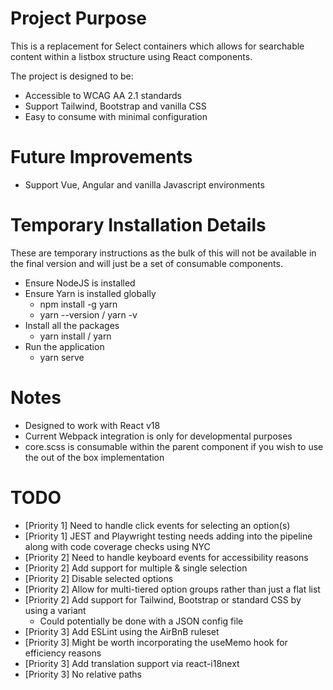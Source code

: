 # Project Purpose

This is a replacement for Select containers which allows for searchable content within a listbox structure using React components. 

The project is designed to be:

- Accessible to WCAG AA 2.1 standards
- Support Tailwind, Bootstrap and vanilla CSS
- Easy to consume with minimal configuration

# Future Improvements

- Support Vue, Angular and vanilla Javascript environments

# Temporary Installation Details

These are temporary instructions as the bulk of this will not be available in the final version and will just be a set of consumable components.

- Ensure NodeJS is installed
- Ensure Yarn is installed globally
    - npm install -g yarn
    - yarn --version / yarn -v
- Install all the packages
    - yarn install / yarn
- Run the application
    - yarn serve

# Notes

- Designed to work with React v18
- Current Webpack integration is only for developmental purposes
- core.scss is consumable within the parent component if you wish to use the out of the box implementation

# TODO

- [Priority 1] Need to handle click events for selecting an option(s)
- [Priority 1] JEST and Playwright testing needs adding into the pipeline along with code coverage checks using NYC
- [Priority 2] Need to handle keyboard events for accessibility reasons
- [Priority 2] Add support for multiple & single selection
- [Priority 2] Disable selected options
- [Priority 2] Allow for multi-tiered option groups rather than just a flat list
- [Priority 2] Add support for Tailwind, Bootstrap or standard CSS by using a variant
  - Could potentially be done with a JSON config file
- [Priority 3] Add ESLint using the AirBnB ruleset
- [Priority 3] Might be worth incorporating the useMemo hook for efficiency reasons
- [Priority 3] Add translation support via react-i18next
- [Priority 3] No relative paths